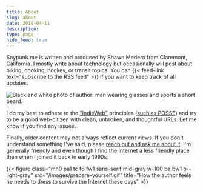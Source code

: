 ```yaml
---
title: About
slug: about
date: 2018-04-11
description: 
type: page
hide_feed: true
---
```

Soypunk.me is written and produced by Shawn Medero from Claremont, California. I mostly write about technology but occasionally will post about biking, cooking, hockey, or transit topics. You can {{< feed-link text="subscribe to the RSS feed" >}} if you want to keep track of all updates.

![Black and white photo of author: man wearing glasses and sports a short beard.](/images/bw-photo-avatar.jpg)

I do my best to adhere to the ["IndieWeb"][4] principles ([such as POSSE][6]) and try to be a good web-citizen with clean, unbroken, and thoughtful URLs. Let me know if you find any issues.

Finally, older content may not always reflect current views. If you don't understand something I've said, please [reach out and ask me about it][5]. I'm generally friendly and even though I find the Internet a less friendly place then when I joined it back in early 1990s.

{{< figure class="mh0 pa1 tc f6 fw1 sans-serif mid-gray w-100 ba bw1 b--light-gray" src="/images/prepare-yourself.gif" title="How the author feels he needs to dress to survive the Internet these days" >}}

[4]: https://indieweb.org
[5]: /contact/
[6]: /2017/09/25/#w22:53
